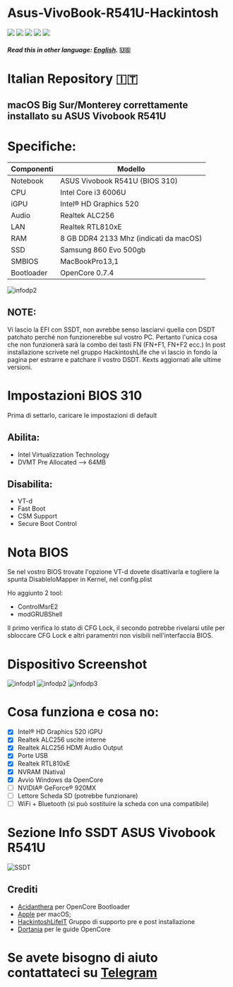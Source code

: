 # Asus-VivoBook-R541U-Hackintosh
[![](https://img.shields.io/badge/Gitter%20HL%20Community-Chat-informational?style=flat&logo=gitter&logoColor=white&color=ed1965)](https://gitter.im/Hackintosh-Life-IT/community)
[![](https://img.shields.io/badge/Repository-SASATech-informational?style=flat&logo=apple&logoColor=white&color=9debeb)](https://github.com/SASA-Tech?tab=repositories)
[![](https://img.shields.io/badge/Telegram-HackintoshLifeIT-informational?style=flat&logo=telegram&logoColor=white&color=5fb659)](https://t.me/HackintoshLife_it)
[![](https://img.shields.io/badge/Facebook-HackintoshLifeIT-informational?style=flat&logo=facebook&logoColor=white&color=3a4dc9)](https://www.facebook.com/hackintoshlife/)
[![](https://img.shields.io/badge/Instagram-HackintoshLifeIT-informational?style=flat&logo=instagram&logoColor=white&color=8a178a)](https://www.instagram.com/hackintoshlife.it_official/)
#### *Read this in other language: [English](README.EN.md).* :us:

# Italian Repository 🇮🇹
## macOS Big Sur/Monterey correttamente installato su ASUS Vivobook R541U

# Specifiche:

| Componenti       | Modello                               |
| ---------------- | --------------------------------------|
| Notebook         | ASUS Vivobook R541U (BIOS 310)        |
| CPU              | Intel Core i3 6006U                   | 
| iGPU             | Intel® HD Graphics 520                |
| Audio            | Realtek ALC256                        |
| LAN              | Realtek RTL810xE                      |
| RAM              | 8 GB DDR4 2133 Mhz (indicati da macOS)|
| SSD              | Samsung 860 Evo 500gb                 |
| SMBIOS           | MacBookPro13,1                        |
| Bootloader       | OpenCore 0.7.4                        |

![infodp2](./Screenshot/PC.jpeg)

## NOTE:
Vi lascio la EFI con SSDT, non avrebbe senso lasciarvi quella con DSDT patchato perché non funzionerebbe sul vostro PC.
Pertanto l'unica cosa che non funzionerà sarà la combo dei tasti FN (FN+F1, FN+F2 ecc.)
In post installazione scrivete nel gruppo HackintoshLife che vi lascio in fondo la pagina per estrarre e patchare il vostro DSDT.
Kexts aggiornati alle ultime versioni.

# Impostazioni BIOS 310

Prima di settarlo, caricare le impostazioni di default

## Abilita:
- Intel Virtualizzation Technology
- DVMT Pre Allocated --> 64MB

## Disabilita:
- VT-d
- Fast Boot
- CSM Support
- Secure Boot Control

# Nota BIOS
Se nel vostro BIOS trovate l'opzione VT-d dovete disattivarla e togliere la spunta DisableIoMapper in Kernel, nel config.plist

Ho aggiunto 2 tool:
- ControlMsrE2
- modGRUBShell

Il primo verifica lo stato di CFG Lock, il secondo potrebbe rivelarsi utile per sbloccare CFG Lock e altri paramentri non visibili nell'interfaccia BIOS.

# Dispositivo Screenshot
![infodp1](./Screenshot/SysInfo.png)
![infodp2](./Screenshot/SysInfo2.png)
![infodp3](./Screenshot/SysInfo3.png)

# Cosa funziona e cosa no:
- [x] Intel® HD Graphics 520 iGPU
- [x] Realtek ALC256 uscite interne
- [x] Realtek ALC256 HDMI Audio Output
- [x] Porte USB
- [x] Realtek RTL810xE
- [x] NVRAM (Nativa)
- [x] Avvio Windows da OpenCore
- [ ] NVIDIA® GeForce® 920MX
- [ ] Lettore Scheda SD (potrebbe funzionare)
- [ ] WiFi + Bluetooth (si può sostituire la scheda con una compatibile)

# Sezione Info SSDT ASUS Vivobook R541U

![SSDT](./Screenshot/SSDT.png)

## Crediti

- [Acidanthera](https://github.com/acidanthera) per OpenCore Bootloader
- [Apple](https://apple.com) per macOS;
- [HackintoshLifeIT](https://github.com/Hackintoshlifeit) Gruppo di supporto pre e post installazione
- [Dortania](https://github.com/dortania) per le guide OpenCore

# Se avete bisogno di aiuto contattateci su [Telegram](https://t.me/HackintoshLife_it)
